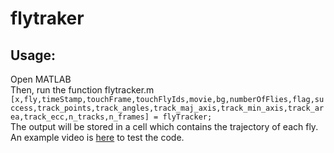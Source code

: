 # flytraker
## Usage: 
Open MATLAB <!---and build the mex file. 
<br />  Use this link to [build mex files](https://www.mathworks.com/help/matlab/matlab_external/what-you-need-to-build-mex-files.html)-->
<br />Then, run the function flytracker.m
`[x,fly,timeStamp,touchFrame,touchFlyIds,movie,bg,numberOfFlies,flag,success,track_points,track_angles,track_maj_axis,track_min_axis,track_area,track_ecc,n_tracks,n_frames] = flyTracker;`
<br />The output will be stored in a cell which contains the trajectory of each fly.
<br /> An example video is [here](https://drive.google.com/open?id=1Pw83ZaSJcT3o57_5xPhwtPHZnXYc-N-6) to test the code.

